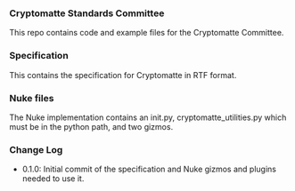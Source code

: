 ### Cryptomatte Standards Committee ###

This repo contains code and example files for the Cryptomatte Committee. 

### Specification ###

This contains the specification for Cryptomatte in RTF format. 

### Nuke files ###

The Nuke implementation contains an init.py, cryptomatte_utilities.py which must be in the python path, and two gizmos. 

### Change Log ###

* 0.1.0: Initial commit of the specification and Nuke gizmos and plugins needed to use it. 
